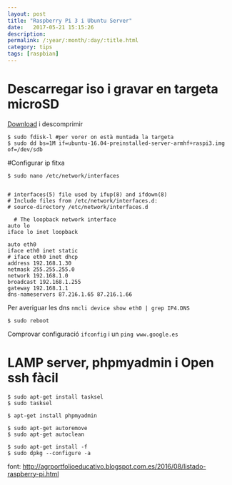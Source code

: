 ```yaml
---
layout: post
title: "Raspberry Pi 3 i Ubuntu Server"
date:   2017-05-21 15:15:26
description:
permalink: /:year/:month/:day/:title.html
category: tips
tags: [raspbian]
---
```


# Descarregar iso i gravar en targeta microSD

[Download](https://ubuntu-pi-flavour-maker.org/download/) i descomprimir

    $ sudo fdisk-l #per vorer on està muntada la targeta
    $ sudo dd bs=1M if=ubuntu-16.04-preinstalled-server-armhf+raspi3.img of=/dev/sdb

#Configurar ip fitxa

    $ sudo nano /etc/network/interfaces


    # interfaces(5) file used by ifup(8) and ifdown(8)
    # Include files from /etc/network/interfaces.d:
    # source-directory /etc/network/interfaces.d

      # The loopback network interface
    auto lo
    iface lo inet loopback

    auto eth0
    iface eth0 inet static
    # iface eth0 inet dhcp
    address 192.168.1.30
    netmask 255.255.255.0
    network 192.168.1.0
    broadcast 192.168.1.255
    gateway 192.168.1.1
    dns-nameservers 87.216.1.65 87.216.1.66

Per averiguar les dns `nmcli device show eth0 | grep IP4.DNS`

    $ sudo reboot

Comprovar configuració `ifconfig` i un `ping www.google.es`

# LAMP server, phpmyadmin i Open ssh fàcil

    $ sudo apt-get install tasksel
    $ sudo tasksel

    $ apt-get install phpmyadmin

    $ sudo apt-get autoremove
    $ sudo apt-get autoclean

    $ sudo apt-get install -f
    $ sudo dpkg --configure -a


font: http://agrportfolioeducativo.blogspot.com.es/2016/08/listado-raspberry-pi.html
